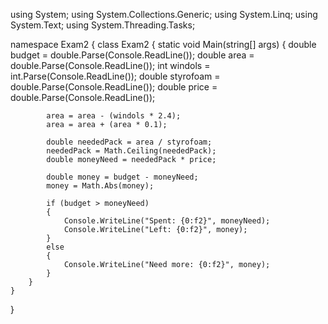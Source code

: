 using System;
using System.Collections.Generic;
using System.Linq;
using System.Text;
using System.Threading.Tasks;

namespace Exam2
{
    class Exam2
    {
        static void Main(string[] args)
        {
            double budget = double.Parse(Console.ReadLine());
            double area = double.Parse(Console.ReadLine());
            int windols = int.Parse(Console.ReadLine());
            double styrofoam = double.Parse(Console.ReadLine());
            double price = double.Parse(Console.ReadLine());

            area = area - (windols * 2.4);
            area = area + (area * 0.1);

            double neededPack = area / styrofoam;
            neededPack = Math.Ceiling(neededPack);
            double moneyNeed = neededPack * price;

            double money = budget - moneyNeed;
            money = Math.Abs(money);

            if (budget > moneyNeed)
            {
                Console.WriteLine("Spent: {0:f2}", moneyNeed);
                Console.WriteLine("Left: {0:f2}", money);
            }
            else
            {
                Console.WriteLine("Need more: {0:f2}", money);
            }
        }
    }
}
